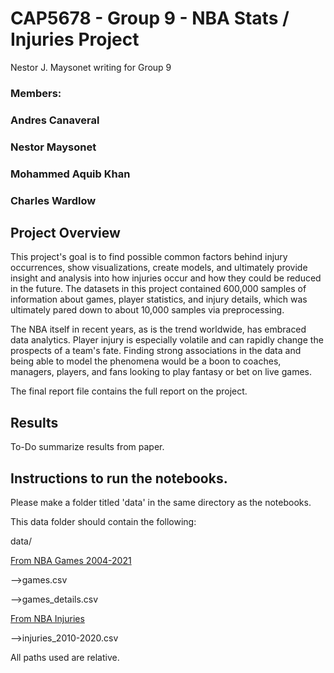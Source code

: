 # CAP5678 - Group 9 - NBA Stats / Injuries Project
Nestor J. Maysonet writing for Group 9


### Members:
### Andres Canaveral
### Nestor Maysonet
### Mohammed Aquib Khan
### Charles Wardlow

## Project Overview

This project's goal is to find possible common factors behind injury occurrences, show visualizations, create models,
and ultimately provide insight and analysis into how injuries occur and how they could be reduced in the future. The
datasets in this project contained 600,000 samples of information about games, player statistics, and injury details,
which was ultimately pared down to about 10,000 samples via preprocessing.

The NBA itself in recent years, as is the trend worldwide, has embraced data analytics. Player injury is especially
volatile and can rapidly change the prospects of a team's fate. Finding strong associations in the data and being
able to model the phenomena would be a boon to coaches, managers, players, and fans looking to play fantasy or bet
on live games.

The final report file contains the full report on the project.

## Results

To-Do summarize results from paper.

## Instructions to run the notebooks.

Please make a folder titled 'data' in the same directory as the notebooks.

This data folder should contain the following:

data/

[From NBA Games 2004-2021](https://www.kaggle.com/nathanlauga/nba-games?select=games.csv)

-->games.csv

-->games_details.csv


[From NBA Injuries](https://www.kaggle.com/ghopkins/nba-injuries-2010-2018)

-->injuries_2010-2020.csv

All paths used are relative.
